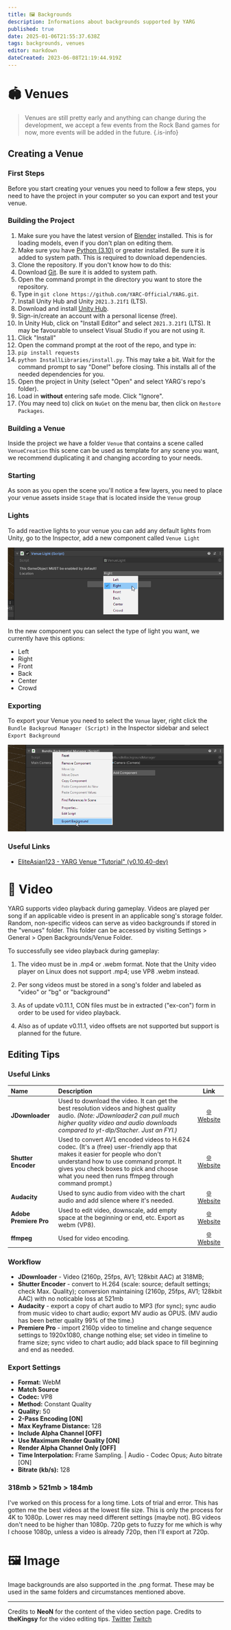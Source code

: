 ```yaml
---
title: 🖼️ Backgrounds
description: Informations about backgrounds supported by YARG
published: true
date: 2025-01-06T21:55:37.638Z
tags: backgrounds, venues
editor: markdown
dateCreated: 2023-06-08T21:19:44.919Z
---
```


# 🏟️ Venues

> Venues are still pretty early and anything can change during the development, we accept a few events from the Rock Band games for now, more events will be added in the future.
{.is-info}

## Creating a Venue

### First Steps

Before you start creating your venues you need to follow a few steps, you need to have the project in your computer so you can export and test your venue.

### Building the Project
1. Make sure you have the latest version of [Blender](https://www.blender.org/) installed. This is for loading models, even if you don't plan on editing them.
2. Make sure you have [Python (3.10)](https://www.python.org/downloads/) or greater installed. Be sure it is added to system path. This is required to download dependencies.
3. Clone the repository. If you don't know how to do this:
  1. Download [Git](https://git-scm.com/downloads). Be sure it is added to system path.
  2. Open the command prompt in the directory you want to store the repository.
  3. Type in `git clone https://github.com/YARC-Official/YARG.git`.
4. Install Unity Hub and Unity `2021.3.21f1` (LTS).
  1. Download and install [Unity Hub](https://unity.com/download).
  2. Sign-in/create an account with a personal license (free).
  3. In Unity Hub, click on "Install Editor" and select `2021.3.21f1` (LTS). It may be favourable to unselect Visual Studio if you are not using it.
  4. Click "Install"
5. Open the command prompt at the root of the repo, and type in:
  1. `pip install requests`
  2. `python InstallLibraries/install.py`. This may take a bit. Wait for the command prompt to say "Done!" before closing. This installs all of the needed dependencies for you.
6. Open the project in Unity (select "Open" and select YARG's repo's folder).
7. Load in **without** entering safe mode. Click "Ignore".
8. (You may need to) click on `NuGet` on the menu bar, then click on `Restore Packages`.

### Building a Venue
Inside the project we have a folder `Venue` that contains a scene called `VenueCreation` this scene can be used as template for any scene you want, we recommend duplicating it and changing according to your needs.

### Starting
As soon as you open the scene you'll notice a few layers, you need to place your venue assets inside `Stage` that is located inside the `Venue` group 

### Lights
To add reactive lights to your venue you can add any default lights from Unity, go to the Inspector, add a new component called `Venue Light`

![image_2023-06-10_100208500.png](/image_2023-06-10_100208500.png)

In the new component you can select the type of light you want, we currently have this options:
- Left
- Right
- Front
- Back
- Center
- Crowd

### Exporting
To export your Venue you need to select the `Venue` layer, right click the `Bundle Backgroud Manager (Script)` in the Inspector sidebar and select `Export Background`

![image_2023-06-10_100111927.png](/image_2023-06-10_100111927.png)

### Useful Links

- [EliteAsian123 - YARG Venue "Tutorial" (v0.10.40-dev)](https://www.youtube.com/watch?v=TkynDF4lYpc)

# 🎥 Video

YARG supports video playback during gameplay. Videos are played per song if an applicable video is present in an applicable song's storage folder. Random, non-specific videos can serve as video backgrounds if stored in the "venues" folder. This folder can be accessed by visiting Settings > General > Open Backgrounds/Venue Folder.

To successfully see video playback during gameplay:

1. The video must be in .mp4 or .webm format. Note that the Unity video player on Linux does not support .mp4; use VP8 .webm instead.

2. Per song videos must be stored in a song's folder and labeled as "video" or "bg" or "background"

3. As of update v0.11.1, CON files must be in extracted ("ex-con") form in order to be used for video playback.

4. Also as of update v0.11.1, video offsets are not supported but support is planned for the future.

## Editing Tips
### Useful Links
| Name | Description | Link |
| :-- | :-- | :--: |
| **JDownloader** | Used to download the video. It can get the best resolution videos and highest quality audio. *(Note: JDownloader2 can pull much higher quality video and audio downloads compared to yt-dlp/Stacher. Just an FYI.)* | [🌐 Website](https://jdownloader.org/download/index) |
| **Shutter Encoder**  | Used to convert AV1 encoded videos to H.624 codec. (It's a (free) user-friendly app that makes it easier for people who don't understand how to use command prompt. It gives you check boxes to pick and choose what you need then runs ffmpeg through command prompt.) | [🌐 Website](https://www.shutterencoder.com/en/) |
| **Audacity** | Used to sync audio from video with the chart audio and add silence where it's needed. | [🌐 Website](https://www.audacityteam.org/download/) |
| **Adobe Premiere Pro** | Used to edit video, downscale, add empty space at the beginning or end, etc. Export as webm (VP8). | [🌐 Website](https://www.adobe.com/products/premiere.html) |
| **ffmpeg** | Used for video encoding. | [🌐 Website](https://ffmpeg.org/download.html) |

### Workflow
- **JDownloader** - Video (2160p, 25fps, AV1; 128kbit AAC) at 318MB;
- **Shutter Encoder** - convert to H.264 (scale: source; default settings; check Max. Quality); conversion maintaining (2160p, 25fps, AV1; 128kbit AAC) with no noticable loss at 521mb
- **Audacity** - export a copy of chart audio to MP3 (for sync); sync audio from music video to chart audio; export MV audio as OPUS. (MV audio has been better quality 99% of the time.)
- **Premiere Pro** - import 2160p video to timeline and change sequence settings to 1920x1080, change nothing else; set video in timeline to frame size; sync video to chart audio; add black space to fill beginning and end as needed.

### Export Settings
- **Format:** WebM
- **Match Source**
- **Codec:** VP8
- **Method:** Constant Quality
- **Quality:** 50
- **2-Pass Encoding [ON]**
- **Max Keyframe Distance:** 128
- **Include Alpha Channel [OFF]**
- **Use Maximum Render Quality [ON]**
- **Render Alpha Channel Only [OFF]**
- **Time Interpolation:** Frame Sampling. | Audio - Codec Opus; Auto bitrate [ON]
- **Bitrate (kb/s):** 128

### 318mb > 521mb > 184mb
I've worked on this process for a long time. Lots of trial and error. This has gotten me the best videos at the lowest file size.
This is only the process for 4K to 1080p. Lower res may need different settings (maybe not). 
BG videos don't need to be higher than 1080p. 720p gets to fuzzy for me which is why I choose 1080p, unless a video is already 720p, then I'll export at 720p. 

# 🖼️ Image

Image backgrounds are also supported in the .png format. These may be used in the same folders and circumstances mentioned above.


---


Credits to **NeoN** for the content of the video section page.
Credits to **theKingsy** for the video editing tips. [Twitter](https://twitter.com/theKingsy) [Twitch](https://twitch.tv/xKINGSYx)